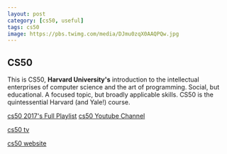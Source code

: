 ```yaml
---
layout: post
category: [cs50, useful]
tags: cs50
image: https://pbs.twimg.com/media/DJmu0zqX0AAQPQw.jpg
---
```



## CS50

This is CS50, **Harvard University's** introduction to the intellectual enterprises of computer science and the art of programming. Social, but educational. A focused topic, but broadly applicable skills. CS50 is the quintessential Harvard (and Yale!) course.

[cs50 2017's Full Playlist](https://www.youtube.com/playlist?list=PLhQjrBD2T3828ZVcVzEIhsHVgjANGZveu)
[cs50 Youtube Channel](https://www.youtube.com/channel/UCcabW7890RKJzL968QWEykA)

[cs50 tv](http://cs50.tv)

[cs50 website](https://cs50.harvard.edu/college/)
